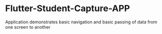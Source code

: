 # Flutter-Student-Capture-APP
Application demonstrates basic navigation and basic passing of data from one screen to another
